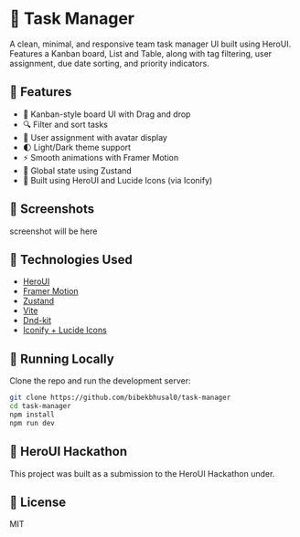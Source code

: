 # 🧩 Task Manager

A clean, minimal, and responsive team task manager UI built using HeroUI. Features a Kanban board, List and Table, along with tag filtering, user assignment, due date sorting, and priority indicators.

## 🚀 Features

- 🧱 Kanban-style board UI with Drag and drop
- 🔍 Filter and sort tasks
- 👥 User assignment with avatar display
- 🌓 Light/Dark theme support
- ⚡ Smooth animations with Framer Motion
- 🧠 Global state using Zustand
- 🎨 Built using HeroUI and Lucide Icons (via Iconify)

## 📸 Screenshots

screenshot will be here

## 🔧 Technologies Used

- [HeroUI](https://www.heroui.com/)
- [Framer Motion](https://www.framer.com/motion/)
- [Zustand](https://github.com/pmndrs/zustand)
- [Vite](https://vitejs.dev/)
- [Dnd-kit](https://dndkit.com/)
- [Iconify + Lucide Icons](https://icon-sets.iconify.design/lucide/)

## 🧪 Running Locally

Clone the repo and run the development server:

```bash
git clone https://github.com/bibekbhusal0/task-manager
cd task-manager
npm install
npm run dev
```

## 🧩 HeroUI Hackathon

This project was built as a submission to the HeroUI Hackathon under.

## 📜 License

MIT
